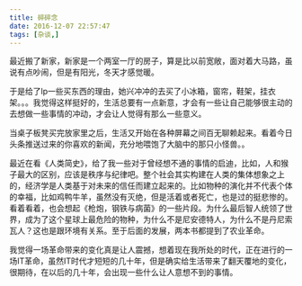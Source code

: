 ```yaml
---
title: 碎碎念
date: 2016-12-07 22:57:47
tags: [杂谈,]
---
```


最近搬了新家，新家是一个两室一厅的房子，算是比以前宽敞，面对着大马路，虽说有点吵闹，但是有阳光，冬天才感觉暖。

于是给了lp一些买东西的理由，她兴冲冲的去买了小冰箱，窗帘，鞋架，挂衣架。。。我觉得这样挺好的，生活总要有一点新意，才会有一些让自己能够很主动的去想做一些事情的冲动，才会让人觉得有那么一些意义。

当桌子板凳买完放家里之后，生活又开始在各种屏幕之间百无聊赖起来。看着今日头条推送过来的你喜欢的新闻，充分地喂饱了大脑中的那只小怪兽。。

最近在看《人类简史》，给了我一些对于曾经想不通的事情的启迪，比如，人和猴子最大的区别，应该是秩序与纪律吧。整个社会其实构建在人类的集体想象之上的，经济学是人类基于对未来的信任而建立起来的。比如物种的演化并不代表个体的幸福，比如鸡鸭牛羊，虽然没有灭绝，但是活着或者死亡，也是过的挺悲惨的。看着看着，也会想起《枪炮，钢铁与病菌》的一些片段。为什么最后智人统领了世界，成为了这个星球上最危险的物种，为什么不是尼安德特人，为什么不是丹尼索瓦人？这也是跟环境有关系。至于后面的发展，两本书都提到了农业革命。

我觉得一场革命带来的变化真是让人震撼，想着现在我所处的时代，正在进行的一场IT革命，虽然IT时代才短短的几十年，但是确实给生活带来了翻天覆地的变化，很期待，在以后的几十年，会出现一些什么让人意想不到的事情。

  
